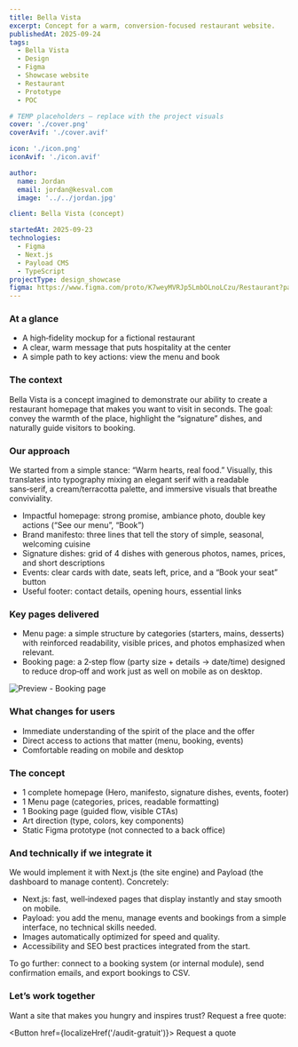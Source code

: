 ```yaml
---
title: Bella Vista
excerpt: Concept for a warm, conversion‑focused restaurant website.
publishedAt: 2025-09-24
tags:
  - Bella Vista
  - Design
  - Figma
  - Showcase website
  - Restaurant
  - Prototype
  - POC

# TEMP placeholders — replace with the project visuals
cover: './cover.png'
coverAvif: './cover.avif'

icon: './icon.png'
iconAvif: './icon.avif'

author:
  name: Jordan
  email: jordan@kesval.com
  image: '../../jordan.jpg'

client: Bella Vista (concept)

startedAt: 2025-09-23
technologies:
  - Figma
  - Next.js
  - Payload CMS
  - TypeScript
projectType: design_showcase
figma: https://www.figma.com/proto/K7weyMVRJp5LmbOLnoLCzu/Restaurant?page-id=2%3A7&node-id=45-2&viewport=134%2C276%2C0.32&t=Smp49FfONqt1qHRM-1&scaling=min-zoom&content-scaling=fixed&starting-point-node-id=45%3A2
---
```


<script lang="ts">
  import { localizeHref } from '$paraglide/runtime';
  import { Button } from "$lib/components/ui/button";
</script>

### At a glance

- A high‑fidelity mockup for a fictional restaurant
- A clear, warm message that puts hospitality at the center
- A simple path to key actions: view the menu and book

### The context

Bella Vista is a concept imagined to demonstrate our ability to create a restaurant homepage that makes you want to visit in seconds. The goal: convey the warmth of the place, highlight the “signature” dishes, and naturally guide visitors to booking.

### Our approach

We started from a simple stance: “Warm hearts, real food.” Visually, this translates into typography mixing an elegant serif with a readable sans‑serif, a cream/terracotta palette, and immersive visuals that breathe conviviality.

- Impactful homepage: strong promise, ambiance photo, double key actions (“See our menu”, “Book”)
- Brand manifesto: three lines that tell the story of simple, seasonal, welcoming cuisine
- Signature dishes: grid of 4 dishes with generous photos, names, prices, and short descriptions
- Events: clear cards with date, seats left, price, and a “Book your seat” button
- Useful footer: contact details, opening hours, essential links

### Key pages delivered

- Menu page: a simple structure by categories (starters, mains, desserts) with reinforced readability, visible prices, and photos emphasized when relevant.
- Booking page: a 2‑step flow (party size + details → date/time) designed to reduce drop‑off and work just as well on mobile as on desktop.

![Preview - Booking page](/projects/bella-vista/booking.png)

### What changes for users

- Immediate understanding of the spirit of the place and the offer
- Direct access to actions that matter (menu, booking, events)
- Comfortable reading on mobile and desktop

### The concept

- 1 complete homepage (Hero, manifesto, signature dishes, events, footer)
- 1 Menu page (categories, prices, readable formatting)
- 1 Booking page (guided flow, visible CTAs)
- Art direction (type, colors, key components)
- Static Figma prototype (not connected to a back office)

### And technically if we integrate it

We would implement it with Next.js (the site engine) and Payload (the dashboard to manage content). Concretely:

- Next.js: fast, well‑indexed pages that display instantly and stay smooth on mobile.
- Payload: you add the menu, manage events and bookings from a simple interface, no technical skills needed.
- Images automatically optimized for speed and quality.
- Accessibility and SEO best practices integrated from the start.

To go further: connect to a booking system (or internal module), send confirmation emails, and export bookings to CSV.

### Let’s work together

Want a site that makes you hungry and inspires trust? Request a free quote:

<Button href={localizeHref('/audit-gratuit')}>
Request a quote
</Button>
